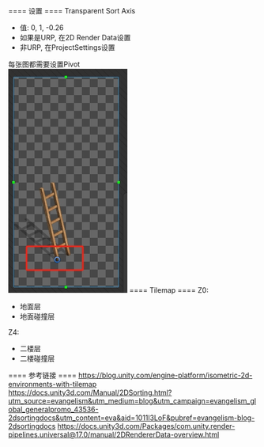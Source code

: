 ==== 设置 ====
Transparent Sort Axis
- 值: 0, 1, -0.26
- 如果是URP, 在2D Render Data设置
- 非URP, 在ProjectSettings设置

每张图都需要设置Pivot  
![Alt text](Img/Isometric1.png)
==== Tilemap ====
Z0:
- 地面层
- 地面碰撞层

Z4:
- 二楼层
- 二楼碰撞层

==== 参考链接 ====
https://blog.unity.com/engine-platform/isometric-2d-environments-with-tilemap
https://docs.unity3d.com/Manual/2DSorting.html?utm_source=evangelism&utm_medium=blog&utm_campaign=evangelism_global_generalpromo_43536-2dsortingdocs&utm_content=eva&aid=1011l3LoF&pubref=evangelism-blog-2dsortingdocs
https://docs.unity3d.com/Packages/com.unity.render-pipelines.universal@17.0/manual/2DRendererData-overview.html